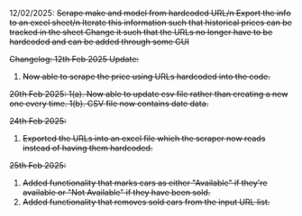 12/02/2025:
    <s>Scrape make and model from hardcoded URL<s>/n
    <s>Export the info to an excel sheet<s>/n
    <s>Iterate this information such that historical prices can be tracked in the sheet<s>
    Change it such that the URLs no longer have to be hardcoded and can be added through some GUI


Changelog:
12th Feb 2025 Update:
1. Now able to scrape the price using URLs hardcoded into the code.

20th Feb 2025:
1(a). Now able to update csv file rather than creating a new one every time.
1(b). CSV file now contains date data.

24th Feb 2025:
1. Exported the URLs into an excel file which the scraper now reads instead of having them hardcoded.

25th Feb 2025:
1. Added functionality that marks cars as either "Available" if they're available or "Not Available" if they have been sold.
2. Added functionality that removes sold cars from the input URL list.

